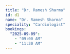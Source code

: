 ```yaml
---
title: "Dr. Ramesh Sharma"
id: d1
name: "Dr. Ramesh Sharma"
speciality: "Cardiologist"
bookings:
  "2025-09-09":
    - "09:00 AM"
    - "11:30 AM"
---
```

